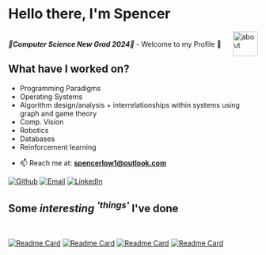 <h1 align="left">Hello there, I'm Spencer </h1>
<!---
<img align = "right" alt="about" width="50" src="https://media.tenor.com/tKYbGz3wNCAAAAAi/catscafe-penguin.gif">
--->

<img align = "right" alt="about" width="50" src="https://d30womf5coomej.cloudfront.net/sa/8d/ad844bab-be8f-43e4-97d6-3053f61c4a7e.png">

<br>
<b><i>🌱Computer Science New Grad 2024🎉 </i></b> - Welcome to my Profile 👋

<h4>

<h2 align="left">What have I worked on?</i></h2>

- Programming Paradigms
- Operating Systems
- Algorithm design/analysis + interrelationships within systems using graph and game theory
- Comp. Vision
- Robotics
- Databases
- Reinforcement learning
  
<i></i>

- 📫 Reach me at: **spencerlow1@outlook.com**

<p>
  <a href="https://github.com/spencerlow" target="_blank"><img alt="Github" src="https://img.shields.io/badge/GitHub-%2312100E.svg?&style=for-the-badge&logo=Github&logoColor=orange" /></a>
  <a href="mailto:spencerlow1@outlook.com"><img alt="Email" src="https://img.shields.io/badge/spencerlow1@outlook.com-%2312100E.svg?&style=for-the-badge&logo=Gmail&logoColor=orange" /></a>
  <a href="https://www.linkedin.com/in/spencerlow-in/"><img alt="LinkedIn" src="https://img.shields.io/badge/LinkedIn-%2312100E.svg?&style=for-the-badge&logo=LinkedIn&logoColor=orange" /></a>
</p>

</h4>

<h2 align="left">Some <i>interesting <sup>'things'</sup> </i> I've done</h1>

<br>

[![Readme Card](https://github-readme-stats.vercel.app/api/pin/?username=spencerlow&repo=cuhacking-2020&theme=codeSTACKr)](https://github.com/spencerlow/cuhacking-2020)
[![Readme Card](https://github-readme-stats.vercel.app/api/pin/?username=spencerlow&repo=bookstore-comp3005final&theme=codeSTACKr)](https://github.com/spencerlow/bookstore-comp3005final)
[![Readme Card](https://github-readme-stats.vercel.app/api/pin/?username=lucasmgomez&repo=COMP3004-Final&theme=codeSTACKr)](https://github.com/lucasmgomez/COMP3004-Final)
[![Readme Card](https://github-readme-stats.vercel.app/api/pin/?username=Kxushik&repo=LotScan&theme=codeSTACKr)](https://github.com/Kxushik/LotScan)

<!---
spencerlow/spencerlow is a ✨ special ✨ repository because its `README.md` (this file) appears on your GitHub profile.
You can click the Preview link to take a look at your changes.
--->
